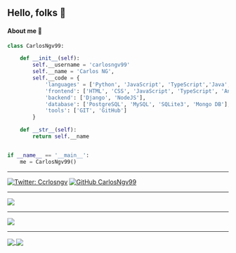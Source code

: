 ## Hello, folks 🐍


#### About me 🤨

```python
class CarlosNgv99:

    def __init__(self):
        self.__username = 'carlosngv99'
        self.__name = 'Carlos NG',
        self.__code = {
            'languages' = ['Python', 'JavaScript', 'TypeScript','Java', 'C#', 'C++', 'Go'],
            'frontend': ['HTML', 'CSS', 'JavaScript', 'TypeScript', 'Angular', 'Boostrap'],
            'backend': ['Django', 'NodeJS'],
            'database': ['PostgreSQL', 'MySQL', 'SQLite3', 'Mongo DB'],
            'tools': ['GIT', 'GitHub']
        }

    def __str__(self):
        return self.__name


if __name__ == '__main__':
    me = CarlosNgv99()

```

<hr>

[![Twitter: Ccrlosngv](https://img.shields.io/twitter/follow/carlosngv?style=social)](https://twitter.com/carlosngv)
[![GitHub CarlosNgv99](https://img.shields.io/github/followers/carlosngv99?label=follow&style=social)](https://github.com/carlosngv99)


<hr>

 <img align="center" src="https://github-readme-stats.vercel.app/api?username=carlosngv99&&show_icons=true&title_color=000000&icon_color=00B3B9&text_color=000000&bg_color=ffffff">
 
 <hr>
 
 <img align="center" src="https://github-readme-stats.vercel.app/api/top-langs/?username=carlosngv99">
 
 <hr>
 

<a href="https://github.com/CarlosNgv99/EjeDelMundo-API">
  <img align="center" src="https://github-readme-stats.vercel.app/api/pin/?username=carlosngv99&repo=EjeDelMundo-API" />
</a>
<a href="https://github.com/CarlosNgv99/Restaurant-App">
  <img align="center" src="https://github-readme-stats.vercel.app/api/pin/?username=CarlosNgv99&repo=Restaurant-App" />
</a>


